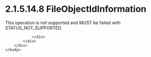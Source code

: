 <html dir="LTR" xmlns:mshelp="http://msdn.microsoft.com/mshelp" xmlns:ddue="http://ddue.schemas.microsoft.com/authoring/2003/5" xmlns:xlink="http://www.w3.org/1999/xlink" xmlns:tool="http://www.microsoft.com/tooltip">
    <head>
        <meta http-equiv="Content-Type" content="text/html; CHARSET=utf-8"></meta>
        <meta name="save" content="history"></meta>
        <title>2.1.5.14.8 FileObjectIdInformation</title>
        <xml>
            <mshelp:toctitle title="2.1.5.14.8 FileObjectIdInformation"></mshelp:toctitle>
            <mshelp:rltitle title="[MS-FSA]: FileObjectIdInformation"></mshelp:rltitle>
            <mshelp:keyword index="A" term="af3b06a1-bf69-46a1-b013-64f630edebc9"></mshelp:keyword>
            <mshelp:attr name="DCSext.ContentType" value="open specification"></mshelp:attr>
            <mshelp:attr name="AssetID" value="af3b06a1-bf69-46a1-b013-64f630edebc9"></mshelp:attr>
            <mshelp:attr name="TopicType" value="kbRef"></mshelp:attr>
            <mshelp:attr name="DCSext.Title" value="[MS-FSA]: FileObjectIdInformation" />
        </xml>
    </head>
    <body>
        <div id="header">
            <h1 class="heading">2.1.5.14.8 FileObjectIdInformation</h1>
        </div>
        <div id="mainSection">
            <div id="mainBody">
                <div id="allHistory" class="saveHistory"></div>
                <div id="sectionSection0" class="section" name="collapseableSection">
                    

<p>This operation is not supported and MUST be failed with
STATUS_NOT_SUPPORTED.</p>


                </div>
            </div>
        </div>
    </body>
</html>